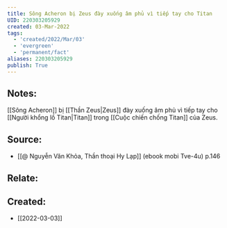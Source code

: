 ```yaml
---
title: Sông Acheron bị Zeus đày xuống âm phủ vì tiếp tay cho Titan
UID: 220303205929
created: 03-Mar-2022
tags:
  - 'created/2022/Mar/03'
  - 'evergreen'
  - 'permanent/fact'
aliases: 220303205929
publish: True
---
```

## Notes:
[[Sông Acheron]] bị [[Thần Zeus|Zeus]] đày xuống âm phủ vì tiếp tay cho [[Người khổng lồ Titan|Titan]] trong [[Cuộc chiến chống Titan]] của Zeus.

## Source:
- [[@ Nguyễn Văn Khỏa, Thần thoại Hy Lạp]] (ebook mobi Tve-4u) p.146

## Relate:
## Created:
- [[2022-03-03]]
